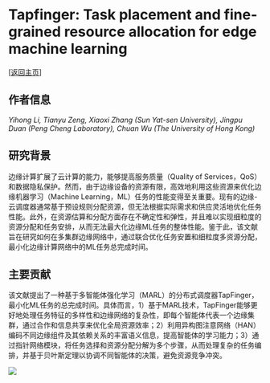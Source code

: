 # Tapfinger: Task placement and fine-grained resource allocation for edge machine learning

\[[返回主页](../../README.md)\]

## 作者信息
*Yihong Li, Tianyu Zeng, Xiaoxi Zhang (Sun Yat-sen University), Jingpu Duan (Peng Cheng Laboratory), Chuan Wu (The University of Hong Kong)*

## 研究背景
边缘计算扩展了云计算的能力，能够提高服务质量（Quality of Services，QoS）和数据隐私保护。然而，由于边缘设备的资源有限，高效地利用这些资源来优化边缘机器学习（Machine Learning，ML）任务的性能变得至关重要。现有的边缘-云调度器通常基于预设规则分配资源，但无法根据实际需求和供应灵活地优化任务性能。此外，在资源估算和分配方面存在不确定性和弹性，并且难以实现细粒度的资源分配和任务安排，从而无法最大化边缘ML任务的整体性能。鉴于此，该文献旨在研究如何在多集群边缘网络中，通过联合优化任务安置和细粒度多资源分配，最小化边缘计算网络中的ML任务总完成时间。

## 主要贡献
该文献提出了一种基于多智能体强化学习（MARL）的分布式调度器TapFinger，最小化ML任务的总完成时间。具体而言，1）基于MARL技术，TapFinger能够更好地处理任务特征的多样性和边缘网络的复杂性，即每个智能体代表一个边缘集群，通过合作和信息共享来优化全局资源效率；2）利用异构图注意网络（HAN）编码不同边缘组件及其依赖关系的丰富语义信息，提高智能体的学习能力；3）通过指针网络模块，将任务选择和资源分配分解为多个步骤，从而处理复杂的任务编排，并基于贝叶斯定理以协调不同智能体的决策，避免资源竞争冲突。

![](../../figs/infocom23-tapfinger.png)